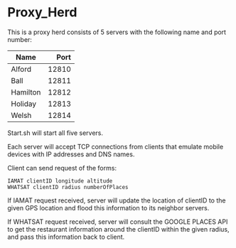 # Proxy_Herd
This is a proxy herd consists of 5 servers with the following name and port number:

| Name    | Port  |
|---------|------:|
|Alford   | 12810 |
|Ball     | 12811 |
|Hamilton | 12812 |
|Holiday  | 12813 |
|Welsh    | 12814 |

Start.sh will start all five servers.

Each server will accept TCP connections from clients that emulate mobile devices with IP addresses and DNS names.

Client can send request of the forms: 
```
IAMAT clientID longitude altitude
WHATSAT clientID radius numberOfPlaces
```
If IAMAT request received, server will update the location of clientID to the given GPS location and flood this information to its neighbor servers. 

If WHATSAT request received, server will consult the GOOGLE PLACES API to get the restaurant information around the clientID within the given radius, and pass this information back to client.
